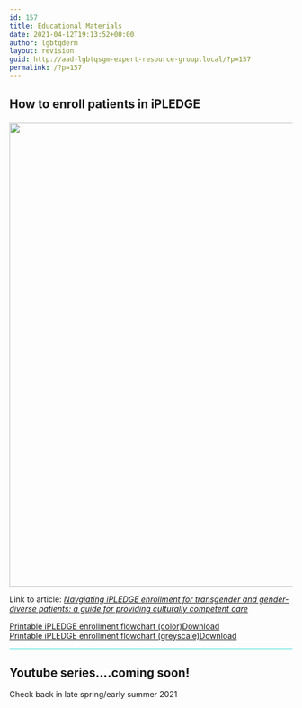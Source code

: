 ```yaml
---
id: 157
title: Educational Materials
date: 2021-04-12T19:13:52+00:00
author: lgbtqderm
layout: revision
guid: http://aad-lgbtqsgm-expert-resource-group.local/?p=157
permalink: /?p=157
---
```

## How to enroll patients in iPLEDGE<figure class="wp-block-image size-large">

<img loading="lazy" width="1024" height="826" src="http://aad-lgbtqsgm-expert-resource-group.local/wp-content/uploads/2021/04/Figure-1-iPLEDGE-enrollment-categories-flowchart-1024x826.png" alt="" class="wp-image-45" srcset="http://aad-lgbtqsgm-expert-resource-group.local/wp-content/uploads/2021/04/Figure-1-iPLEDGE-enrollment-categories-flowchart-1024x826.png 1024w, http://aad-lgbtqsgm-expert-resource-group.local/wp-content/uploads/2021/04/Figure-1-iPLEDGE-enrollment-categories-flowchart-300x242.png 300w, http://aad-lgbtqsgm-expert-resource-group.local/wp-content/uploads/2021/04/Figure-1-iPLEDGE-enrollment-categories-flowchart-768x619.png 768w, http://aad-lgbtqsgm-expert-resource-group.local/wp-content/uploads/2021/04/Figure-1-iPLEDGE-enrollment-categories-flowchart-1536x1239.png 1536w, http://aad-lgbtqsgm-expert-resource-group.local/wp-content/uploads/2021/04/Figure-1-iPLEDGE-enrollment-categories-flowchart-2048x1652.png 2048w, http://aad-lgbtqsgm-expert-resource-group.local/wp-content/uploads/2021/04/Figure-1-iPLEDGE-enrollment-categories-flowchart-1600x1290.png 1600w" sizes="(max-width: 1024px) 100vw, 1024px" /> </figure> 

Link to article: _<a rel="noreferrer noopener" href="https://authors.elsevier.com/a/1cnqBhQtRMIjy" target="_blank">Navgiating iPLEDGE enrollment for transgender and gender-diverse patients: a guide for providing culturally competent care</a>_

<div class="wp-block-file">
  <a href="http://aad-lgbtqsgm-expert-resource-group.local/wp-content/uploads/2021/04/Figure-1-iPLEDGE-enrollment-categories-flowchart.pdf">Printable iPLEDGE enrollment flowchart (color)</a><a href="http://aad-lgbtqsgm-expert-resource-group.local/wp-content/uploads/2021/04/Figure-1-iPLEDGE-enrollment-categories-flowchart.pdf" class="wp-block-file__button" download>Download</a>
</div>

<div class="wp-block-file">
  <a href="http://aad-lgbtqsgm-expert-resource-group.local/wp-content/uploads/2021/04/Figure-1-iPLEDGE-enrollment-categories-flowchart_grayscale.png">Printable iPLEDGE enrollment flowchart (greyscale)</a><a href="http://aad-lgbtqsgm-expert-resource-group.local/wp-content/uploads/2021/04/Figure-1-iPLEDGE-enrollment-categories-flowchart_grayscale.png" class="wp-block-file__button" download>Download</a>
</div>

<hr class="wp-block-separator has-text-color has-background is-style-wide" style="background-color:#43dcda;color:#43dcda" />

## Youtube series&#8230;.coming soon!

Check back in late spring/early summer 2021